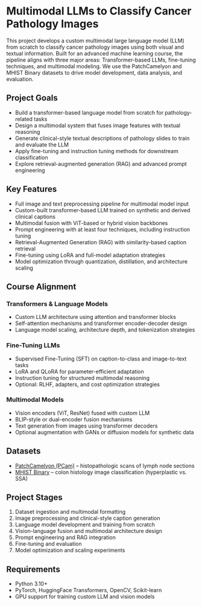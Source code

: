 # Multimodal LLMs to Classify Cancer Pathology Images

This project develops a custom multimodal large language model (LLM) from scratch to classify cancer pathology images using both visual and textual information. Built for an advanced machine learning course, the pipeline aligns with three major areas: Transformer-based LLMs, fine-tuning techniques, and multimodal modeling. We use the PatchCamelyon and MHIST Binary datasets to drive model development, data analysis, and evaluation.

## Project Goals
- Build a transformer-based language model from scratch for pathology-related tasks
- Design a multimodal system that fuses image features with textual reasoning
- Generate clinical-style textual descriptions of pathology slides to train and evaluate the LLM
- Apply fine-tuning and instruction tuning methods for downstream classification
- Explore retrieval-augmented generation (RAG) and advanced prompt engineering

## Key Features
- Full image and text preprocessing pipeline for multimodal model input
- Custom-built transformer-based LLM trained on synthetic and derived clinical captions
- Multimodal fusion with ViT-based or hybrid vision backbones
- Prompt engineering with at least four techniques, including instruction tuning
- Retrieval-Augmented Generation (RAG) with similarity-based caption retrieval
- Fine-tuning using LoRA and full-model adaptation strategies
- Model optimization through quantization, distillation, and architecture scaling

## Course Alignment

### Transformers & Language Models
- Custom LLM architecture using attention and transformer blocks
- Self-attention mechanisms and transformer encoder-decoder design
- Language model scaling, architecture depth, and tokenization strategies

### Fine-Tuning LLMs
- Supervised Fine-Tuning (SFT) on caption-to-class and image-to-text tasks
- LoRA and QLoRA for parameter-efficient adaptation
- Instruction tuning for structured multimodal reasoning
- Optional: RLHF, adapters, and cost optimization strategies

### Multimodal Models
- Vision encoders (ViT, ResNet) fused with custom LLM
- BLIP-style or dual-encoder fusion mechanisms
- Text generation from images using transformer decoders
- Optional augmentation with GANs or diffusion models for synthetic data

## Datasets
- [PatchCamelyon (PCam)](https://huggingface.co/datasets/1aurent/PatchCamelyon) – histopathologic scans of lymph node sections
- [MHIST Binary](https://huggingface.co/datasets/mamunrobi35/mhist_binary) – colon histology image classification (hyperplastic vs. SSA)

## Project Stages
1. Dataset ingestion and multimodal formatting
2. Image preprocessing and clinical-style caption generation
3. Language model development and training from scratch
4. Vision-language fusion and multimodal architecture design
5. Prompt engineering and RAG integration
6. Fine-tuning and evaluation
7. Model optimization and scaling experiments

## Requirements
- Python 3.10+
- PyTorch, HuggingFace Transformers, OpenCV, Scikit-learn
- GPU support for training custom LLM and vision models

